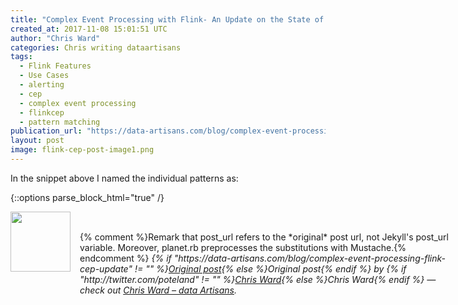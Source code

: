 ```yaml
---
title: "Complex Event Processing with Flink- An Update on the State of Flink CEP"
created_at: 2017-11-08 15:01:51 UTC
author: "Chris Ward"
categories: Chris writing dataartisans
tags: 
  - Flink Features
  - Use Cases
  - alerting
  - cep
  - complex event processing
  - flinkcep
  - pattern matching
publication_url: "https://data-artisans.com/blog/complex-event-processing-flink-cep-update"
layout: post
image: flink-cep-post-image1.png
---
```

In the snippet above I named the individual patterns as:


{::options parse_block_html="true" /}
<div class="author">
   <img src="http://www.rss-specifications.com/rss-spec-rss.gif" style="width: 96px; height: 96;">
   <span style="position: absolute; padding: 32px 15px;">{% comment %}Remark that post_url refers to the *original* post url, not Jekyll's post_url variable. Moreover, planet.rb preprocesses the substitutions with Mustache.{% endcomment %}
      <i>{% if "https://data-artisans.com/blog/complex-event-processing-flink-cep-update" != "" %}<a href="https://data-artisans.com/blog/complex-event-processing-flink-cep-update">Original post</a>{% else %}Original post{% endif %} by {% if "http://twitter.com/poteland" != "" %}<a href="http://twitter.com/poteland">Chris Ward</a>{% else %}Chris Ward{% endif %} &mdash; check out <a href="https://data-artisans.com">Chris Ward – data Artisans</a>.</i>
  </span>
</div>
